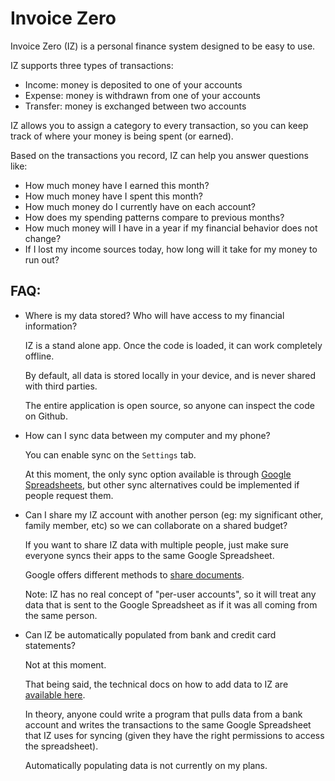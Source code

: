 # Invoice Zero

Invoice Zero (IZ) is a personal finance system designed to be easy to use.

IZ supports three types of transactions:

- Income: money is deposited to one of your accounts
- Expense: money is withdrawn from one of your accounts
- Transfer: money is exchanged between two accounts

IZ allows you to assign a category to every transaction, so you can keep track of where your money is being spent (or earned).

Based on the transactions you record, IZ can help you answer questions like:

- How much money have I earned this month?
- How much money have I spent this month?
- How much money do I currently have on each account?
- How does my spending patterns compare to previous months?
- How much money will I have in a year if my financial behavior does not change?
- If I lost my income sources today, how long will it take for my money to run out?

## FAQ:

- Where is my data stored? Who will have access to my financial information?

  IZ is a stand alone app. Once the code is loaded, it can work completely offline.

  By default, all data is stored locally in your device, and is never shared with third parties.

  The entire application is open source, so anyone can inspect the code on Github.

- How can I sync data between my computer and my phone?

  You can enable sync on the `Settings` tab.

  At this moment, the only sync option available is through [Google Spreadsheets](./gdrive_sync.md), but other sync alternatives could be implemented if people request them.

- Can I share my IZ account with another person (eg: my significant other, family member, etc) so we can collaborate on a shared budget?

  If you want to share IZ data with multiple people, just make sure everyone syncs their apps to the same Google Spreadsheet.

  Google offers different methods to [share documents](https://support.google.com/docs/answer/2494822).

  Note: IZ has no real concept of "per-user accounts", so it will treat any data that is sent to the Google Spreadsheet as if it was all coming from the same person.

- Can IZ be automatically populated from bank and credit card statements?

  Not at this moment.

  That being said, the technical docs on how to add data to IZ are [available here](./gdrive_sync.md).

  In theory, anyone could write a program that pulls data from a bank account and writes the transactions to the same Google Spreadsheet that IZ uses for syncing (given they have the right permissions to access the spreadsheet).

  Automatically populating data is not currently on my plans.
